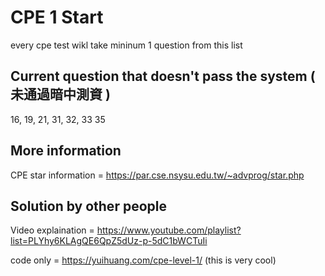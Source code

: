  # CPE 1 Start
 every cpe test wikl take mininum 1 question from this list


 ## Current question that doesn't pass the system ( 未通過暗中測資 )
 16, 19, 21, 31, 32, 33 35

 


## More information

CPE star information = https://par.cse.nsysu.edu.tw/~advprog/star.php

## Solution by other people

Video explaination = https://www.youtube.com/playlist?list=PLYhy6KLAgQE6QpZ5dUz-p-5dC1bWCTuIi

code only = https://yuihuang.com/cpe-level-1/
(this is very cool)
